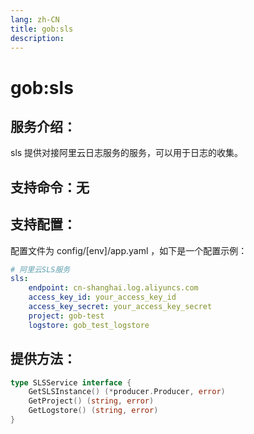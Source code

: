 ```yaml
---
lang: zh-CN
title: gob:sls
description:
---
```

# gob:sls

## 服务介绍：
sls 提供对接阿里云日志服务的服务，可以用于日志的收集。
## 支持命令：无
## 支持配置：

配置文件为 config/[env]/app.yaml ，如下是一个配置示例：

```yaml
# 阿里云SLS服务
sls:
	endpoint: cn-shanghai.log.aliyuncs.com
	access_key_id: your_access_key_id
	access_key_secret: your_access_key_secret
	project: gob-test
	logstore: gob_test_logstore
```

## 提供方法：
```go 
type SLSService interface {
	GetSLSInstance() (*producer.Producer, error)
	GetProject() (string, error)
	GetLogstore() (string, error)
}
```
